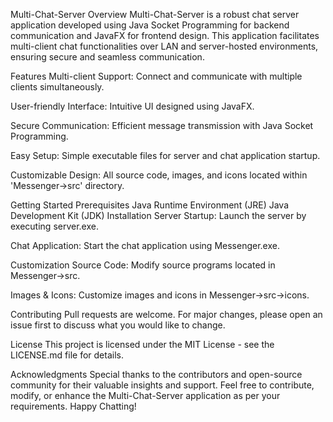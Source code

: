 Multi-Chat-Server
Overview
Multi-Chat-Server is a robust chat server application developed using Java Socket Programming for backend communication and JavaFX for frontend design. This application facilitates multi-client chat functionalities over LAN and server-hosted environments, ensuring secure and seamless communication.

Features
Multi-client Support: Connect and communicate with multiple clients simultaneously.

User-friendly Interface: Intuitive UI designed using JavaFX.

Secure Communication: Efficient message transmission with Java Socket Programming.

Easy Setup: Simple executable files for server and chat application startup.

Customizable Design: All source code, images, and icons located within 'Messenger->src' directory.

Getting Started
Prerequisites
Java Runtime Environment (JRE)
Java Development Kit (JDK)
Installation
Server Startup: Launch the server by executing server.exe.

Chat Application: Start the chat application using Messenger.exe.

Customization
Source Code: Modify source programs located in Messenger->src.

Images & Icons: Customize images and icons in Messenger->src->icons.

Contributing
Pull requests are welcome. For major changes, please open an issue first to discuss what you would like to change.

License
This project is licensed under the MIT License - see the LICENSE.md file for details.

Acknowledgments
Special thanks to the contributors and open-source community for their valuable insights and support.
Feel free to contribute, modify, or enhance the Multi-Chat-Server application as per your requirements. Happy Chatting!
